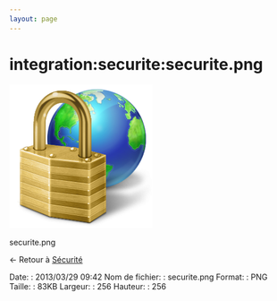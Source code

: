 ```yaml
---
layout: page
---
```


integration:securite:securite.png
=================================

[![securite.png](../../../assets/media/integration/securite/securite.png@cache=&w=256&h=256 "securite.png")](../../../assets/media/integration/securite/securite.png@cache= "Afficher le fichier original")

securite.png

← Retour à [Sécurité](../../../securite/start.html "securite:start")

Date:
:   2013/03/29 09:42
Nom de fichier:
:   securite.png
Format:
:   PNG
Taille:
:   83KB
Largeur:
:   256
Hauteur:
:   256

